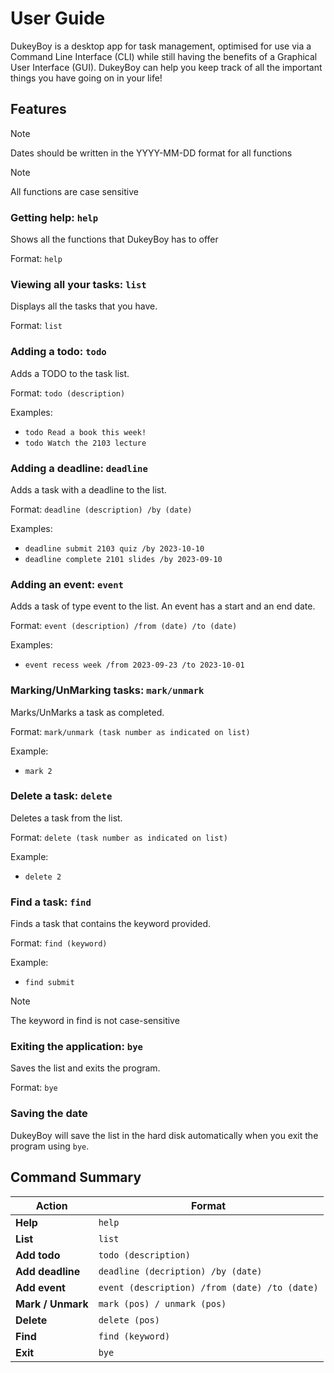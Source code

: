 # User Guide
DukeyBoy is a desktop app for task management, optimised for use
via a Command Line Interface (CLI) while still having the benefits
of a Graphical User Interface (GUI). DukeyBoy can help you keep track
of all the important things you have going on in your life!

## Features 
> [!NOTE]
> Dates should be written in the YYYY-MM-DD format for all
> functions

>[!NOTE]
> All functions are case sensitive

### Getting help: `help`
Shows all the functions that DukeyBoy has to offer

Format: `help`

### Viewing all your tasks: `list`

Displays all the tasks that you have.

Format: `list`

### Adding a todo: `todo`

Adds a TODO to the task list.

Format: `todo (description)`

Examples: 
- `todo Read a book this week!`
- `todo Watch the 2103 lecture`

### Adding a deadline: `deadline`

Adds a task with a deadline to the list.

Format: `deadline (description) /by (date)`

Examples:
- `deadline submit 2103 quiz /by 2023-10-10`
- `deadline complete 2101 slides /by 2023-09-10`

### Adding an event: `event`

Adds a task of type event to the list. An event has a start and
an end date.

Format: `event (description) /from (date) /to (date)`

Examples:
- `event recess week /from 2023-09-23 /to 2023-10-01`


### Marking/UnMarking tasks: `mark/unmark`

Marks/UnMarks a task as completed.

Format: `mark/unmark (task number as indicated on list)`

Example: 
- `mark 2`

### Delete a task: `delete`

Deletes a task from the list.

Format: `delete (task number as indicated on list)`

Example:
- `delete 2`

### Find a task: `find`

Finds a task that contains the keyword provided.

Format: `find (keyword)`

Example:
- `find submit`

>[!NOTE] 
> The keyword in find is not case-sensitive

### Exiting the application: `bye`

Saves the list and exits the program.

Format: `bye`

### Saving the date

DukeyBoy will save the list in the hard disk automatically when
you exit the program using `bye`.

## Command Summary

| Action            | Format                                        |
|-------------------|-----------------------------------------------|
| **Help**          | `help`                                        |
| **List**          | `list`                                        |
| **Add todo**      | `todo (description)`                          |
| **Add deadline**  | `deadline (decription) /by (date)`            |
| **Add event**     | `event (description) /from (date) /to (date)` |
| **Mark / Unmark** | `mark (pos) / unmark (pos)`                   |
| **Delete**        | `delete (pos)`                                |
| **Find**          | `find (keyword)`                              |
| **Exit**          | `bye`                                          |
